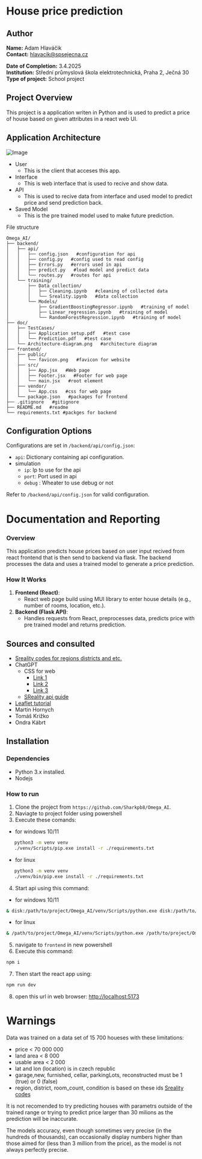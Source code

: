 # House price prediction

## Author
**Name:** Adam Hlaváčik  
**Contact:** hlavacik@spsejecna.cz

**Date of Completion:** 3.4.2025  
**Institution:** Střední průmyslová škola elektrotechnická, Praha 2, Ječná 30  
**Type of project:** School project



## Project Overview
This project is a application writen in Python and is used to predict a price of house based on given attributes in a react web UI.


## Application Architecture
![Image](./doc/Architecture-diagram.png "ER-diagram")

- User
  - This is the client that acceses this app.
- Interface
  - This is web interface that is used to recive and show data.
- API
  - This is used to recive data from interface and used model to predict price and send prediction back.
- Saved Model
  - This is the pre trained model used to make future prediction.

File structure
```text
Omega_AI/
├── backend/
│   ├── api/
│   │   ├── config.json   #configuration for api
│   │   ├── config.py   #config used to read config
│   │   ├── Errors.py   #errors used in api
│   │   ├── predict.py   #load model and predict data
│   │   └── routes.py   #routes for api
│   └── training/
│       ├── Data_collection/
│       │   ├── Cleaning.ipynb   #cleaning of collected data
│       │   └── Sreality.ipynb   #data collection
│       └── Models/
│           ├── GradientBoostingRegressor.ipynb   #training of model
│           ├── Linear_regression.ipynb   #training of model
│           └── RandomForestRegression.ipynb   #training of model
├── doc/
│   ├── TestCases/
│   │   ├── Application setup.pdf   #test case
│   │   └── Prediction.pdf   #test case
│   └── Architecture-diagram.png   #architecture diagram
├── frontend/
│   ├── public/
│   │   └── favicon.png   #favicon for website
│   ├── src/
│   │   ├── App.jsx   #Web page
│   │   ├── Footer.jsx   #Footer for web page
│   │   └── main.jsx   #root element
│   ├── vendor/
│   │   └── App.css   #css for web page
│   └── package.json   #packages for frontend
├── .gitignore   #gitignore
├── README.md   #readme
└── requirements.txt #packges for backend
```

## Configuration Options
Configurations are set in `/backend/api/config.json`:
- `api`: Dictionary containing api configuration.
- simulation
  - `ip`: Ip to use for the api
  - `port`: Port used in api
  - `debug` : Wheater to use debug or not

Refer to `/backend/api/config.json` for valid configuration.


# Documentation and Reporting
### Overview
This application predicts house prices based on user input recived from react frontend that is then send to backend via flask. The backend processes the data and uses a trained model to generate a price prediction.

### How It Works
1. **Frontend (React)**:
   - React web page build using MUI library to enter house details (e.g., number of rooms, location, etc.).
2. **Backend (Flask API)**:
   - Handles requests from React, preprocesses data, predicts price with pre trained model and returns prediction.

## Sources and consulted
- [Sreality codes for regions districts and etc.](https://github.com/tomFlidr/sreality-configurable-rss/blob/master/config.php)
- ChatGPT
  - CSS for web
    - [Link 1](https://chatgpt.com/share/67e80827-58d8-8003-80bb-67901bdd3a9c)
    - [Link 2](https://chatgpt.com/share/67e8083e-6a7c-8003-9ede-6a4ce037e209)
    - [Link 3](https://chatgpt.com/share/67e80856-d058-8003-9d74-d6818e44cb4c)
  - [SReality api guide](https://chatgpt.com/share/67ee9535-2cf0-8003-adc5-c4d8dc76e502)
- [Leaflet tutorial](https://leafletjs.com/examples/quick-start/)
- Martin Hornych
- Tomáš Križko
- Ondra Kábrt


## Installation
### Dependencies
- Python 3.x installed.
- Nodejs

### How to run
1. Clone the project from `https://github.com/Sharkpb8/Omega_AI`.
2. Naviagte to project folder using powershell
3. Execute these comands:
- for windows 10/11
```bash
   python3 -m venv venv
   ./venv/Scripts/pip.exe install -r ./requirements.txt
   ```
- for linux
```bash
   python3 -m venv venv
   ./venv/bin/pip.exe install -r ./requirements.txt
   ```
4. Start api using this command:
- for windows 10/11
```bash
& disk:/path/to/project/Omega_AI/venv/Scripts/python.exe disk:/path/to/project/Omega_AI/backend/api/routes.py
```
- for linux
```bash
& /path/to/project/Omega_AI/venv/Scripts/python.exe /path/to/project/Omega_AI/backend/api/routes.py
```
5. navigate to `frontend` in new powershell
6. Execute this command:
```bash
npm i
```
7. Then start the react app using:
```bash
npm run dev
```
8. open this url in web browser: [http://localhost:5173](http://localhost:5173)

# Warnings
Data was trained on a data set of 15 700 houeses with these limitations:
- price < 70 000 000
- land area < 8 000
- usable area < 2 000
- lat and lon (location) is in czech republic
- garage,new, furnished, cellar, parkingLots, reconstructed must be 1 (true) or 0 (false)
- region, district, room_count, condition is based on these ids [Sreality codes](https://github.com/tomFlidr/sreality-configurable-rss/blob/master/config.php)

It is not recomended to try predicting houses with parametrs outside of the trained range or trying to predict price larger than 30 milions as the prediction will be inaccurate.

The models accuracy, even though sometimes very precise (in the hundreds of thousands), can occasionally display numbers higher than those aimed for (less than 3 million from the price), as the model is not always perfectly precise.